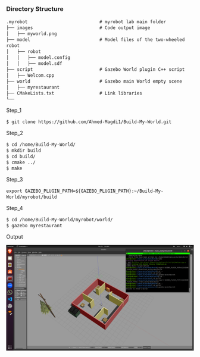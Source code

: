 ### Directory Structure
    .myrobot                           # myrobot lab main folder 
    ├── images                         # Code output image                   
    │   ├── myworld.png
    ├── model                          # Model files of the two-wheeled robot
    │   ├── robot
    │   │   ├── model.config
    │   │   ├── model.sdf
    ├── script                         # Gazebo World plugin C++ script      
    │   ├── Welcom.cpp
    ├── world                          # Gazebo main World empty scene
    │   ├── myrestaurant
    ├── CMakeLists.txt                 # Link libraries 
    └──                              

Step_1
```
$ git clone https://github.com/Ahmed-Magdi1/Build-My-World.git
```

Step_2 
```
$ cd /home/Build-My-World/
$ mkdir build
$ cd build/
$ cmake ../
$ make
```

Step_3
```
export GAZEBO_PLUGIN_PATH=${GAZEBO_PLUGIN_PATH}:~/Build-My-World/myrobot/build
```

Step_4
```
$ cd /home/Build-My-World/myrobot/world/
$ gazebo myrestaurant
```

Output

![My World Image](./myrobot/images/myworld.png)


